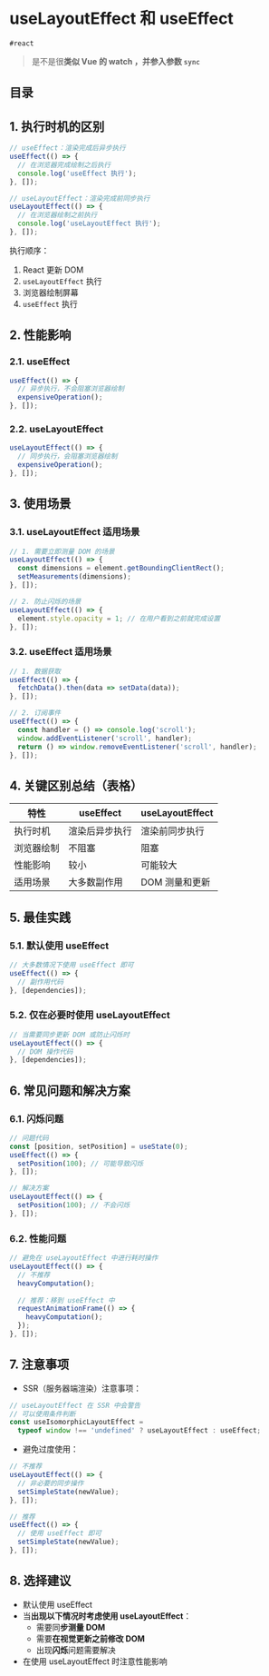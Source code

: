 
# useLayoutEffect 和 useEffect


`#react` 

>  是不是很**类似 Vue 的 watch ，并参入参数 `sync`**


## 目录
<!-- toc -->
 ## 1. 执行时机的区别 

```jsx
// useEffect：渲染完成后异步执行
useEffect(() => {
  // 在浏览器完成绘制之后执行
  console.log('useEffect 执行');
}, []);

// useLayoutEffect：渲染完成前同步执行
useLayoutEffect(() => {
  // 在浏览器绘制之前执行
  console.log('useLayoutEffect 执行');
}, []);
```

执行顺序：

1. React 更新 DOM
2. `useLayoutEffect` 执行
3. 浏览器绘制屏幕
4. `useEffect` 执行

## 2. 性能影响

### 2.1. useEffect

```jsx hl:2
useEffect(() => {
  // 异步执行，不会阻塞浏览器绘制
  expensiveOperation();
}, []);
```

### 2.2. useLayoutEffect

```jsx hl:2
useLayoutEffect(() => {
  // 同步执行，会阻塞浏览器绘制
  expensiveOperation();
}, []);
```

## 3. 使用场景

### 3.1. useLayoutEffect 适用场景

```jsx hl:1,7
// 1. 需要立即测量 DOM 的场景
useLayoutEffect(() => {
  const dimensions = element.getBoundingClientRect();
  setMeasurements(dimensions);
}, []);

// 2. 防止闪烁的场景
useLayoutEffect(() => {
  element.style.opacity = 1; // 在用户看到之前就完成设置
}, []);
```

### 3.2. useEffect 适用场景

```jsx hl:1,6
// 1. 数据获取
useEffect(() => {
  fetchData().then(data => setData(data));
}, []);

// 2. 订阅事件
useEffect(() => {
  const handler = () => console.log('scroll');
  window.addEventListener('scroll', handler);
  return () => window.removeEventListener('scroll', handler);
}, []);
```

## 4. 关键区别总结（表格）

| 特性    | useEffect | useLayoutEffect |
| ----- | --------- | --------------- |
| 执行时机  | 渲染后异步执行   | 渲染前同步执行         |
| 浏览器绘制 | 不阻塞       | 阻塞              |
| 性能影响  | 较小        | 可能较大            |
| 适用场景  | 大多数副作用    | DOM 测量和更新       |

## 5. 最佳实践

### 5.1. 默认使用 useEffect

```jsx
// 大多数情况下使用 useEffect 即可
useEffect(() => {
  // 副作用代码
}, [dependencies]);
```

### 5.2. 仅在必要时使用 useLayoutEffect

```jsx hl:1
// 当需要同步更新 DOM 或防止闪烁时
useLayoutEffect(() => {
  // DOM 操作代码
}, [dependencies]);
```

## 6. 常见问题和解决方案

### 6.1. 闪烁问题

```jsx
// 问题代码
const [position, setPosition] = useState(0);
useEffect(() => {
  setPosition(100); // 可能导致闪烁
}, []);

// 解决方案
useLayoutEffect(() => {
  setPosition(100); // 不会闪烁
}, []);
```

### 6.2. 性能问题

```jsx hl:6
// 避免在 useLayoutEffect 中进行耗时操作
useLayoutEffect(() => {
  // 不推荐
  heavyComputation();
  
  // 推荐：移到 useEffect 中
  requestAnimationFrame(() => {
    heavyComputation();
  });
}, []);
```

## 7. 注意事项

- SSR（服务器端渲染）注意事项：

```jsx
// useLayoutEffect 在 SSR 中会警告
// 可以使用条件判断
const useIsomorphicLayoutEffect = 
  typeof window !== 'undefined' ? useLayoutEffect : useEffect;
```

- 避免过度使用：

```jsx
// 不推荐
useLayoutEffect(() => {
  // 非必要的同步操作
  setSimpleState(newValue);
}, []);

// 推荐
useEffect(() => {
  // 使用 useEffect 即可
  setSimpleState(newValue);
}, []);
```

## 8. 选择建议

- 默认使用 useEffect
- 当**出现以下情况时考虑使用 useLayoutEffect**：
	- 需要同**步测量 DOM**
	- 需要**在视觉更新之前修改 DOM**
	- 出现**闪烁**问题需要解决
- 在使用 useLayoutEffect 时注意性能影响
